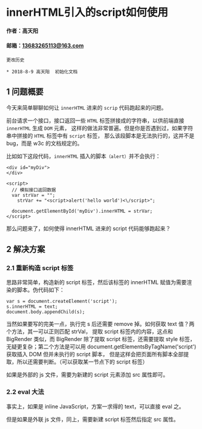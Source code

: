 # innerHTML引入的script如何使用

#### 作者：高天阳
#### 邮箱：13683265113@163.com

```
更改历史

* 2018-8-9 高天阳	初始化文档

```

## 1 问题概要

今天来简单聊聊如何让 `innerHTML` 进来的 `scrip` 代码跑起来的问题。

前台请求一个接口，接口返回一些 `HTML` 标签拼接成的字符串，以供前端直接 `innerHTML` 生成 `DOM` 元素，
这样的做法非常普遍。但是你是否遇到过，如果字符串中拼接的 `HTML` 标签中有 `script` 标签，
那么该段脚本是无法执行的，这并不是 bug，而是 w3c 的文档规定的。

比如如下这段代码，`innerHTML` 插入的脚本`（alert）`并不会执行：

```
<div id="myDiv">
</div>

<script>
  // 模拟接口返回数据
  var strVar = "";
    strVar += "<script>alert('hello world')<\/script>";

  document.getElementById('myDiv').innerHTML = strVar;
</script>
```

那么问题来了，如何使得 innerHTML 进来的 script 代码能够跑起来？

## 2 解决方案

### 2.1 重新构造 script 标签

思路非常简单，构造新的 script 标签，然后该标签的 innerHTML 赋值为需要渲染的脚本。伪代码如下：

```
var s = document.createElement('script');
s.innerHTML = text;
document.body.appendChild(s);
```

当然如果要写的完美一点，执行完 s 后还需要 remove 掉。如何获取 text 值？两个方法，其一可以正则匹配 strVal，
提取 script 标签内的内容，这点和 BigRender 类似，而 BigRender 除了提取 script 标签，还需要提取 style 标签，
无疑更复杂；第二个方法是可以用 document.getElementsByTagName('script') 获取插入 DOM 但并未执行的 script 脚本，
但是这样会把页面所有脚本全部提取，所以还需要判断。（可以获取某一节点下的 script 标签）

如果是外部的 js 文件，需要为新建的 script 元素添加 src 属性即可。

### 2.2 eval 大法

事实上，如果是 inline JavaScript，方案一求得的 text，可以直接 eval 之。

但是如果是外联 js 文件，同上，需要新建 script 标签然后指定 src 属性。